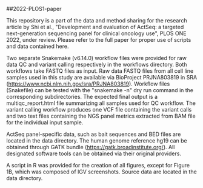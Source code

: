 

##2022-PLOS1-paper

This repository is a part of the data and method sharing for the research article by Shi et al., "Development and evaluation of ActSeq: a targeted next-generation sequencing panel for clinical oncology use", PLOS ONE 2022, under review. Please refer to the full paper for proper use of scripts and data contained here.

Two separate Snakemake (v6.14.0) workflow files were provided for raw data QC and variant calling respectively in the workflows directory. Both workflows take FASTQ files as input. Raw data FASTQ files from all cell line samples used in this study are available via BioProject PRJNA803819 in SRA (https://www.ncbi.nlm.nih.gov/sra/PRJNA803819). Workflow files (Snakefile) can be tested with the "snakemake -n" dry run command in the corresponding subdirectories. The expected final output is a multiqc_report.html file summarizing all samples used for QC workflow. The variant calling workflow produces one VCF file containing the variant calls and two text files containing the NGS panel metrics extracted from BAM file for the individual input sample.

ActSeq panel-specific data, such as bait sequences and BED files are located in the data directory. The human genome reference hg19 can be obtained through GATK bundle (https://gatk.broadinstitute.org/). All designated software tools can be obtained via their original providers.

A script in R was provided for the creation of all figures, except for Figure 1B, which was composed of IGV screenshots. Source data are located in the data directory.

